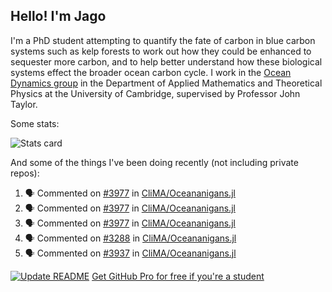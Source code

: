## Hello! I'm Jago

I'm a PhD student attempting to quantify the fate of carbon in blue carbon systems such as kelp forests to work out how they could be enhanced to sequester more carbon, and to help better understand how these biological systems effect the broader ocean carbon cycle. I work in the <a href="https://www.damtp.cam.ac.uk/user/jrt51/" class="emph">Ocean Dynamics group</a> in the Department of Applied Mathematics and Theoretical Physics at the University of Cambridge, supervised by Professor John Taylor.

Some stats:
<!--
![](https://raw.githubusercontent.com/jagoosw/jagoosw/main/profile-summary-card-output/nord_dark/0-profile-details.svg)
![](https://raw.githubusercontent.com/jagoosw/jagoosw/main/profile-summary-card-output/nord_dark/3-stats.svg)
![](https://raw.githubusercontent.com/jagoosw/jagoosw/main/profile-summary-card-output/nord_dark/4-productive-time.svg)
-->
![Stats card](https://github-readme-stats.vercel.app/api?username=jagoosw&count_private=true&show_icons=true&theme=transparent&hide_title=true&rank_icon=percentile&show=reviews)

And some of the things I've been doing recently (not including private repos):
<!--START_SECTION:activity-->
1. 🗣 Commented on [#3977](https://github.com/CliMA/Oceananigans.jl/pull/3977#issuecomment-2539924554) in [CliMA/Oceananigans.jl](https://github.com/CliMA/Oceananigans.jl)
2. 🗣 Commented on [#3977](https://github.com/CliMA/Oceananigans.jl/pull/3977#issuecomment-2539843806) in [CliMA/Oceananigans.jl](https://github.com/CliMA/Oceananigans.jl)
3. 🗣 Commented on [#3977](https://github.com/CliMA/Oceananigans.jl/pull/3977#issuecomment-2539748931) in [CliMA/Oceananigans.jl](https://github.com/CliMA/Oceananigans.jl)
4. 🗣 Commented on [#3288](https://github.com/CliMA/Oceananigans.jl/pull/3288#issuecomment-2539324024) in [CliMA/Oceananigans.jl](https://github.com/CliMA/Oceananigans.jl)
5. 🗣 Commented on [#3937](https://github.com/CliMA/Oceananigans.jl/pull/3937#issuecomment-2532832000) in [CliMA/Oceananigans.jl](https://github.com/CliMA/Oceananigans.jl)
<!--END_SECTION:activity-->


[![Update README](https://github.com/jagoosw/jagoosw/actions/workflows/update-readme.yml/badge.svg)](https://github.com/jagoosw/jagoosw/actions/workflows/update-readme.yml)
[Get GitHub Pro for free if you're a student](https://education.github.com/pack)

